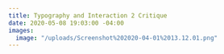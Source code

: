 ```yaml
---
title: Typography and Interaction 2 Critique
date: 2020-05-08 19:03:00 -04:00
images:
  image: "/uploads/Screenshot%202020-04-01%2013.12.01.png"
---
```


